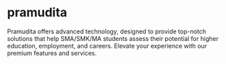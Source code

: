 # pramudita
Pramudita offers advanced technology, designed to provide top-notch solutions that help SMA/SMK/MA students assess their potential for higher education, employment, and careers. Elevate your experience with our premium features and services. 
